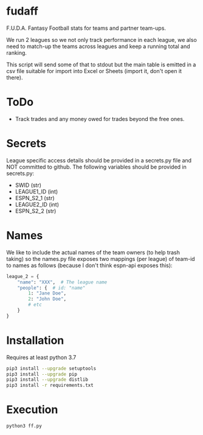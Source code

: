 # fudaff

F.U.D.A. Fantasy Football stats for teams and partner team-ups.

We run 2 leagues so we not only track performance in each league, we also need to match-up the teams across
leagues and keep a running total and ranking.

This script will send some of that to stdout but the main table is emitted in a csv file
suitable for import into Excel or Sheets (import it, don't open it there).

# ToDo

* Track trades and any money owed for trades beyond the free ones.

# Secrets

League specific access details should be provided in a secrets.py file and NOT committed to github.
The following variables should be provided in secrets.py:

* SWID (str)
* LEAGUE1_ID (int)
* ESPN_S2_1 (str)
* LEAGUE2_ID (int)
* ESPN_S2_2 (str)

# Names

We like to include the actual names of the team owners (to help trash taking) so the names.py file
exposes two mappings (per league) of team-id to names as follows (because I don't think espn-api exposes this):

```python
league_2 = {
    "name": "XXX",  # The league name
    "people": {  # id: "name"
        1: "Jane Doe",
        2: "John Doe",
        # etc
    }
}
```

# Installation

Requires at least python 3.7

```bash
pip3 install --upgrade setuptools
pip3 install --upgrade pip
pip3 install --upgrade distlib
pip3 install -r requirements.txt
```

# Execution

```bash
python3 ff.py
```